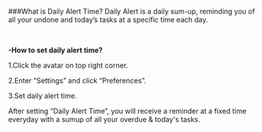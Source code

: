 ###What is Daily Alert Time?
Daily Alert is a daily sum-up, reminding you of all your undone and today’s tasks at a specific time each day.

<br />

**-How to set daily alert time?**
<br />

1.Click the avatar on top right corner.

2.Enter “Settings” and click “Preferences”.

3.Set daily alert time.

After setting “Daily Alert Time”, you will receive a reminder at a fixed time everyday with a sumup of all your overdue & today's tasks.
